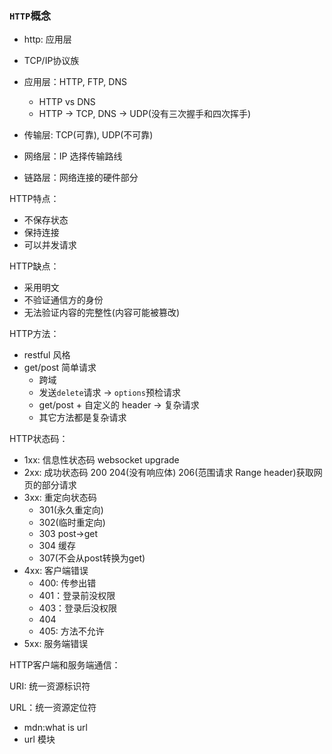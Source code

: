 ### `HTTP`概念
* http: 应用层
* TCP/IP协议族


* 应用层：HTTP, FTP, DNS
  * HTTP vs DNS
  * HTTP -> TCP, DNS -> UDP(没有三次握手和四次挥手)
* 传输层: TCP(可靠), UDP(不可靠)
* 网络层：IP 选择传输路线 
* 链路层：网络连接的硬件部分

HTTP特点：  
* 不保存状态
* 保持连接
* 可以并发请求

HTTP缺点：  
* 采用明文
* 不验证通信方的身份
* 无法验证内容的完整性(内容可能被篡改)

HTTP方法：
* restful 风格
* get/post 简单请求
  * 跨域
  * 发送`delete`请求 -> `options`预检请求
  * get/post + 自定义的 header -> 复杂请求
  * 其它方法都是复杂请求

HTTP状态码：
* 1xx: 信息性状态码 websocket upgrade
* 2xx: 成功状态码 200 204(没有响应体) 206(范围请求 Range header)获取网页的部分请求
* 3xx: 重定向状态码 
  * 301(永久重定向) 
  * 302(临时重定向) 
  * 303 post->get
  * 304 缓存  
  * 307(不会从post转换为get)
* 4xx: 客户端错误
  * 400: 传参出错
  * 401：登录前没权限
  * 403：登录后没权限
  * 404
  * 405: 方法不允许 
* 5xx: 服务端错误

HTTP客户端和服务端通信：

URI: 统一资源标识符 
 
URL：统一资源定位符
* mdn:what is url
* url 模块

